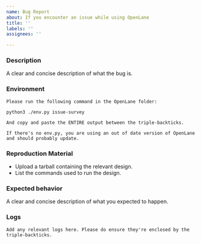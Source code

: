 ```yaml
---
name: Bug Report
about: If you encounter an issue while using OpenLane
title: ''
labels: ''
assignees: ''

---
```


<!-- NOTE: This template is NOT a suggestion. Issues not using this template will very likely be ignored. -->

### Description
A clear and concise description of what the bug is.

### Environment
```
Please run the following command in the OpenLane folder:

python3 ./env.py issue-survey

And copy and paste the ENTIRE output between the triple-backticks.

If there's no env.py, you are using an out of date version of OpenLane and should probably update. 
```

### Reproduction Material
* Upload a tarball containing the relevant design.
* List the commands used to run the design.

### Expected behavior
A clear and concise description of what you expected to happen.

### Logs
```
Add any relevant logs here. Please do ensure they're enclosed by the triple-backticks.
```

